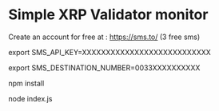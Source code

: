 # Simple XRP Validator monitor

Create an account for free at : https://sms.to/ (3 free sms)

export SMS_API_KEY=XXXXXXXXXXXXXXXXXXXXXXXXXXX

export SMS_DESTINATION_NUMBER=0033XXXXXXXXXX

npm install

node index.js
